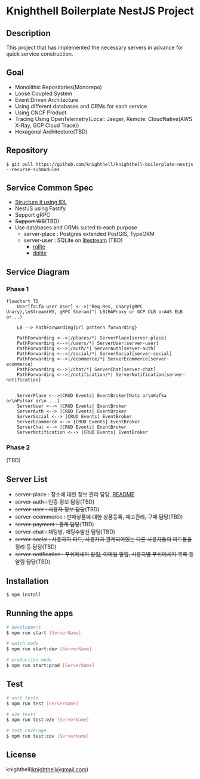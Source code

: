 # Knighthell Boilerplate NestJS Project

## Description

This project that has implemented the necessary servers in advance for quick service construction.

## Goal

- Monolithic Repositories(Monorepo)
- Loose Coupled System
- Event Driven Architecture
- Using different databases and ORMs for each service
- Using CNCF Product
- Tracing Using OpenTelemetry(Local: Jaeger, Remote: CloudNative(AWS X-Ray, GCP Cloud Trace))
- ~~Hexagonal Architecture~~(TBD)

## Repository

```shell
$ git pull https://github.com/knighthell/knighthell-boilerplate-nestjs --recurse-submodules
```

## Service Common Spec
- [Structure it using IDL](https://github.com/knighthell/knighthell-boilerplate-idl-proto)
- NestJS using Fastify
- Support gRPC
- ~~Support WS~~(TBD)
- Use databases and ORMs suited to each purpose
  - server-place : Postgres extended PostGIS, TypeORM
  - server-user : SQLite on [litestream](https://litestream.io/) (TBD)
    - [rqlite](https://rqlite.io/)
    - [dqlite](https://dqlite.io/)

## Service Diagram

### Phase 1

````mermaid
flowchart TD
    User[fa:fa-user User] <-->|"Req-Res, Unary(gRPC Unary),\nStream(WS, gRPC Steram)"| LB(HAProxy or GCP CLB orAWS ELB or...)
    
    LB --> PathForwarding{Url pattern forwarding}

    PathForwarding <-->|/places/*| ServerPlace[server-place]
    PathForwarding <-->|/users/*| ServerUser[server-user]
    PathForwarding <-->|/auth/*| ServerAuth[server-auth]
    PathForwarding <-->|/social/*| ServerSocial[server-social]
    PathForwarding <-->|/ecommerce/*| ServerEcommerce[server-ecommerce]
    PathForwarding <-->|/chat/*| ServerChat[server-chat]
    PathForwarding <-->|/notification/*| ServerNotification[server-notification]


    ServerPlace <-->|CRUD Events| EventBroker[Nats or\nKafka or\nPulsar or\n ...]
    ServerUser <--> |CRUD Events| EventBroker
    ServerAuth <--> |CRUD Events| EventBroker
    ServerSocial <--> |CRUD Events| EventBroker
    ServerEcommerce <--> |CRUD Events| EventBroker
    ServerChat <--> |CRUD Events| EventBroker
    ServerNotification <--> |CRUD Events| EventBroker
````

### Phase 2

(TBD)

## Server List

- server-place : 장소에 대한 정보 관리 담당, [README](./apps/server-place/README.md)
- ~~server-auth : 인증 정보 담당~~(TBD)
- ~~server-user : 사용자 정보 담당~~(TBD)
- ~~server-ecommerce : 판매상품에 대한 상품등록, 재고관리, 구매 담당~~(TBD)
- ~~server-payment : 결제 담당~~(TBD)
- ~~server-chat : 채팅방, 채팅수발신 담당~~(TBD)
- ~~server-social : 사용자의 피드, 사용자과 관계되어있는 다른 사용자들의 피드들을 정리 등 담당~~(TBD)
- ~~server-notification : 푸쉬메세지 알림, 이메일 알림, 사용자별 푸쉬메세지 목록 등 알림 담당~~(TBD)

## Installation

```bash
$ npm install
```

## Running the apps

```bash
# development
$ npm run start [ServerName]

# watch mode
$ npm run start:dev [ServerName]

# production mode
$ npm run start:prod [ServerName]
```

## Test

```bash
# unit tests
$ npm run test [ServerName]

# e2e tests
$ npm run test:e2e [ServerName]

# test coverage
$ npm run test:cov [ServerName]
```

## License

knighthell(knighthell@gmail.com)
